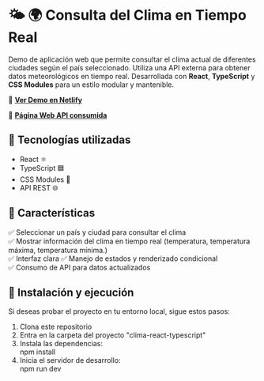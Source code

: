 # 🌤️ 🌍 Consulta del Clima en Tiempo Real

Demo de aplicación web que permite consultar el clima actual de diferentes ciudades según el país seleccionado. Utiliza una API externa para obtener datos meteorológicos en tiempo real. Desarrollada con **React**, **TypeScript** y **CSS Modules** para un estilo modular y mantenible.

🔗 **[Ver Demo en Netlify](https://melodic-fenglisu-492a78.netlify.app/)**

🔗 **[Página Web API consumida](https://openweathermap.org/)**

## 🚀 Tecnologías utilizadas  
- React ⚛️  
- TypeScript 🟦  
- CSS Modules 🎨  
- API REST 🌐  

## 📌 Características  
✅ Seleccionar un país y ciudad para consultar el clima  
✅ Mostrar información del clima en tiempo real (temperatura, temperatura máxima, temperatura mínima.)  
✅ Interfaz clara
✅ Manejo de estados y renderizado condicional  
✅ Consumo de API para datos actualizados

## 📂 Instalación y ejecución  
Si deseas probar el proyecto en tu entorno local, sigue estos pasos:  

1. Clona este repositorio
2. Entra en la carpeta del proyecto "clima-react-typescript"
3. Instala las dependencias:  
   npm install
4. Inicia el servidor de desarrollo:  
   npm run dev
